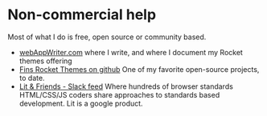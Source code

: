 # Non-commercial help

Most of what I do is free, open source or community based.

- [webAppWriter.com](https://webappwriter.com) where I write, and where I document my Rocket themes offering
- [ Fins Rocket Themes on github](https://github.com/petecarapetyan/fins-rocket-themes) One of my favorite open-source projects, to date.
- [Lit & Friends - Slack feed](https://lit.dev/slack-invite) Where hundreds of browser standards HTML/CSS/JS coders share approaches to standards based development. Lit is a google product.
